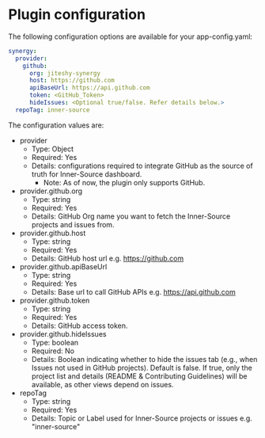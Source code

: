 # Plugin configuration

The following configuration options are available for your app-config.yaml:

```yaml
synergy:
  provider:
    github:
      org: jiteshy-synergy
      host: https://github.com
      apiBaseUrl: https://api.github.com
      token: <GitHub_Token>
      hideIssues: <Optional true/false. Refer details below.>
  repoTag: inner-source
```

The configuration values are:

- provider
  - Type: Object
  - Required: Yes
  - Details: configurations required to integrate GitHub as the source of truth for Inner-Source dashboard.
    - Note: As of now, the plugin only supports GitHub.
- provider.github.org
  - Type: string
  - Required: Yes
  - Details: GitHub Org name you want to fetch the Inner-Source projects and issues from.
- provider.github.host
  - Type: string
  - Required: Yes
  - Details: GitHub host url e.g. https://github.com
- provider.github.apiBaseUrl
  - Type: string
  - Required: Yes
  - Details: Base url to call GitHub APIs e.g. https://api.github.com
- provider.github.token
  - Type: string
  - Required: Yes
  - Details: GitHub access token.
- provider.github.hideIssues
  - Type: boolean
  - Required: No
  - Details: Boolean indicating whether to hide the issues tab (e.g., when Issues not used in GitHub projects). Default is false. If true, only the project list and details (README & Contributing Guidelines) will be available, as other views depend on issues.
- repoTag
  - Type: string
  - Required: Yes
  - Details: Topic or Label used for Inner-Source projects or issues e.g. "inner-source"
